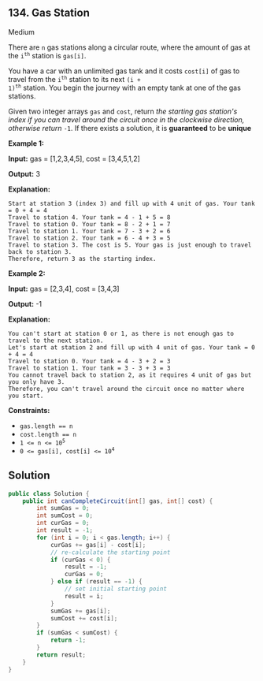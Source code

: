 ## 134\. Gas Station

Medium

There are `n` gas stations along a circular route, where the amount of gas at the <code>i<sup>th</sup></code> station is `gas[i]`.

You have a car with an unlimited gas tank and it costs `cost[i]` of gas to travel from the <code>i<sup>th</sup></code> station to its next <code>(i + 1)<sup>th</sup></code> station. You begin the journey with an empty tank at one of the gas stations.

Given two integer arrays `gas` and `cost`, return _the starting gas station's index if you can travel around the circuit once in the clockwise direction, otherwise return_ `-1`. If there exists a solution, it is **guaranteed** to be **unique**

**Example 1:**

**Input:** gas = [1,2,3,4,5], cost = [3,4,5,1,2]

**Output:** 3

**Explanation:**

    Start at station 3 (index 3) and fill up with 4 unit of gas. Your tank = 0 + 4 = 4
    Travel to station 4. Your tank = 4 - 1 + 5 = 8
    Travel to station 0. Your tank = 8 - 2 + 1 = 7
    Travel to station 1. Your tank = 7 - 3 + 2 = 6
    Travel to station 2. Your tank = 6 - 4 + 3 = 5
    Travel to station 3. The cost is 5. Your gas is just enough to travel back to station 3.
    Therefore, return 3 as the starting index. 

**Example 2:**

**Input:** gas = [2,3,4], cost = [3,4,3]

**Output:** -1

**Explanation:**

    You can't start at station 0 or 1, as there is not enough gas to travel to the next station.
    Let's start at station 2 and fill up with 4 unit of gas. Your tank = 0 + 4 = 4
    Travel to station 0. Your tank = 4 - 3 + 2 = 3
    Travel to station 1. Your tank = 3 - 3 + 3 = 3
    You cannot travel back to station 2, as it requires 4 unit of gas but you only have 3.
    Therefore, you can't travel around the circuit once no matter where you start. 

**Constraints:**

*   `gas.length == n`
*   `cost.length == n`
*   <code>1 <= n <= 10<sup>5</sup></code>
*   <code>0 <= gas[i], cost[i] <= 10<sup>4</sup></code>

## Solution

```java
public class Solution {
    public int canCompleteCircuit(int[] gas, int[] cost) {
        int sumGas = 0;
        int sumCost = 0;
        int curGas = 0;
        int result = -1;
        for (int i = 0; i < gas.length; i++) {
            curGas += gas[i] - cost[i];
            // re-calculate the starting point
            if (curGas < 0) {
                result = -1;
                curGas = 0;
            } else if (result == -1) {
                // set initial starting point
                result = i;
            }
            sumGas += gas[i];
            sumCost += cost[i];
        }
        if (sumGas < sumCost) {
            return -1;
        }
        return result;
    }
}
```